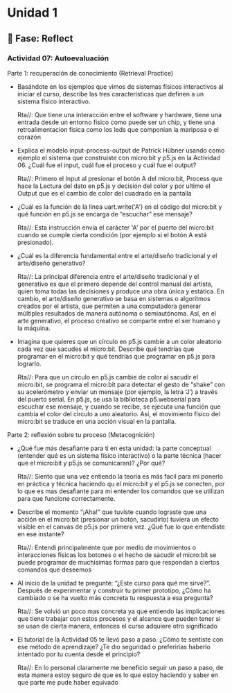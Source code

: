 # Unidad 1

## 🤔 Fase: Reflect

### Actividad 07: Autoevaluación

Parte 1: recuperación de conocimiento (Retrieval Practice)

- Basándote en los ejemplos que vimos de sistemas físicos interactivos al iniciar el curso, describe las tres características que definen a un sistema físico interactivo.

   Rta//: Que tiene una interacción entre el software y hardware, tiene una entrada desde un entorno fisico como puede ser un chip, y tiene una retroalimentacion fisica como los leds que componian la mariposa o el corazón

- Explica el modelo input-process-output de Patrick Hübner usando como ejemplo el sistema que construiste con micro:bit y p5.js en la Actividad 06. ¿Cuál fue el input, cuál fue el proceso y cuál fue el output?

   Rta//: Primero el Input	al presionar el botón A del micro:bit, Process que hace la Lectura del dato en p5.js y decisión del color y por ultimo el Output	que es el cambio de color del cuadrado en la pantalla

- ¿Cuál es la función de la línea uart.write('A') en el código del micro:bit y qué función en p5.js se encarga de “escuchar” ese mensaje?

  Rta//: Esta instrucción envía el carácter 'A' por el puerto del micro:bit cuando se cumple cierta condición (por ejemplo si el botón A está presionado).

- ¿Cuál es la diferencia fundamental entre el arte/diseño tradicional y el arte/diseño generativo?

   Rta//: La principal diferencia entre el arte/diseño tradicional y el generativo es que el primero depende del control manual del artista, quien toma todas las decisiones y produce una obra única y estática. En cambio, el arte/diseño generativo se basa en sistemas o algoritmos creados por el artista, que permiten a una computadora generar múltiples resultados de manera autónoma o semiautónoma. Así, en el arte generativo, el proceso creativo se comparte entre el ser humano y la máquina.

- Imagina que quieres que un círculo en p5.js cambie a un color aleatorio cada vez que sacudes el micro:bit. Describe qué tendrías que programar en el micro:bit y qué tendrías que programar en p5.js para lograrlo.

   Rta//: Para que un círculo en p5.js cambie de color al sacudir el micro:bit, se programa el micro:bit para detectar el gesto de “shake” con su acelerómetro y enviar un mensaje (por ejemplo, la letra ‘J’) a través del puerto serial. En p5.js, se usa la biblioteca p5.webserial para escuchar ese mensaje, y cuando se recibe, se ejecuta una función que cambia el color del círculo a uno aleatorio. Así, el movimiento físico del micro:bit se traduce en una acción visual en la pantalla.


Parte 2: reflexión sobre tu proceso (Metacognición)

- ¿Qué fue más desafiante para ti en esta unidad: la parte conceptual (entender qué es un sistema físico interactivo) o la parte técnica (hacer que el micro:bit y p5.js se comunicaran)? ¿Por qué?

  Rta//: Siento que una vez entiendo la teoria es más facil para mi ponerlo en práctica y técnica haciendo qu el micro:bit y el p5.js se conecten, por lo que es mas desafiante para mi entender los comandos que se utilizan para que funcione correctamente.

- Describe el momento “¡Aha!” que tuviste cuando lograste que una acción en el micro:bit (presionar un botón, sacudirlo) tuviera un efecto visible en el canvas de p5.js por primera vez. ¿Qué fue lo que entendiste en ese instante?

   Rta//: Entendi principalmente que por medio de movimientos o interacciones fisicas los botones o el hecho de sacudir el micro:bit se puede programar de muchisimas formas para que respondan a ciertos comandos que deseemos

- Al inicio de la unidad te pregunté: “¿Este curso para qué me sirve?”. Después de experimentar y construir tu primer prototipo, ¿Cómo ha cambiado o se ha vuelto más concreta tu respuesta a esa pregunta?

   Rta//: Se volvió un poco mas concreta ya que entiendo las implicaciones que tiene trabajar con estos procesos y el alcance que pueden tener si se usan de cierta manera, entonces el curso adquiere otro significado

- El tutorial de la Actividad 05 te llevó paso a paso. ¿Cómo te sentiste con ese método de aprendizaje? ¿Te dio seguridad o preferirías haberlo intentado por tu cuenta desde el principio?

  Rta//: En lo personal claramente me beneficio seguir un paso a paso, de esta manera estoy seguro de que es lo que estoy haciendo y saber en que parte me pude haber equivado


